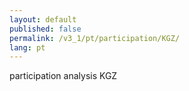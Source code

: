 ```yaml
---
layout: default
published: false
permalink: /v3_1/pt/participation/KGZ/
lang: pt
---
```


participation analysis KGZ
